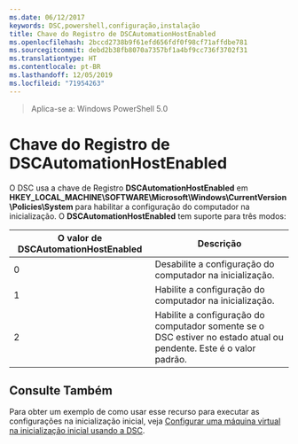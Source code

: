 ```yaml
---
ms.date: 06/12/2017
keywords: DSC,powershell,configuração,instalação
title: Chave do Registro de DSCAutomationHostEnabled
ms.openlocfilehash: 2bccd2738b9f61efd656fdf0f98cf71affdbe781
ms.sourcegitcommit: debd2b38fb8070a7357bf1a4bf9cc736f3702f31
ms.translationtype: HT
ms.contentlocale: pt-BR
ms.lasthandoff: 12/05/2019
ms.locfileid: "71954263"
---
```

>Aplica-se a: Windows PowerShell 5.0

# <a name="dscautomationhostenabled-registry-key"></a>Chave do Registro de DSCAutomationHostEnabled

O DSC usa a chave de Registro **DSCAutomationHostEnabled** em **HKEY_LOCAL_MACHINE\SOFTWARE\Microsoft\Windows\CurrentVersion\Policies\System** para habilitar a configuração do computador na inicialização.
O **DSCAutomationHostEnabled** tem suporte para três modos:

|  O valor de DSCAutomationHostEnabled  |  Descrição   |
|---|---|
0 | Desabilite a configuração do computador na inicialização. |
1 | Habilite a configuração do computador na inicialização. |
2 | Habilite a configuração do computador somente se o DSC estiver no estado atual ou pendente. Este é o valor padrão. |

## <a name="see-also"></a>Consulte Também

Para obter um exemplo de como usar esse recurso para executar as configurações na inicialização inicial, veja [Configurar uma máquina virtual na inicialização inicial usando a DSC](bootstrapDsc.md).
